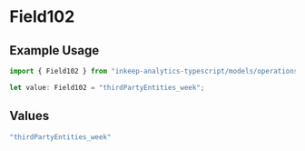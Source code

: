 # Field102

## Example Usage

```typescript
import { Field102 } from "inkeep-analytics-typescript/models/operations";

let value: Field102 = "thirdPartyEntities_week";
```

## Values

```typescript
"thirdPartyEntities_week"
```